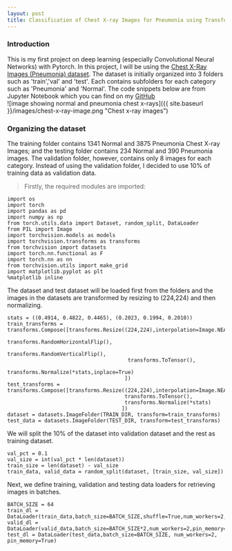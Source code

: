 ```yaml
---
layout: post
title: Classification of Chest X-ray Images for Pneumonia using Transfer Learning in Pytorch
---
```

### Introduction
This is my first project on deep learning (especially Convolutional Neural Networks) with Pytorch. In this project, I will be using the [Chest X-Ray Images (Pneumonia) dataset](https://www.kaggle.com/paultimothymooney/chest-xray-pneumonia). The dataset is initially organized into 3 folders such as 'train','val' and 'test'. Each contains subfolders for each category such as 'Pneumonia' and 'Normal'.
The code snippets below are from Jupyter Notebook which you can find on my [GitHub](https://www.github.com/babyyawlwi)   
![image showing normal and pneumonia chest x-rays]({{ site.baseurl }}/images/chest-x-ray-image.png "Chest x-ray images")  

### Organizing the dataset
The training folder contains 1341 Normal and 3875 Pneumonia Chest X-ray Images; and the testing folder contains 234 Normal and 390 Pneumonia images. The validation folder, however, contains only 8 images for each category. Instead of using the validation folder, I decided to use 10% of training data as validation data.  
> Firstly, the required modules are imported:  
```
import os    
import torch   
import pandas as pd  
import numpy as np  
from torch.utils.data import Dataset, random_split, DataLoader  
from PIL import Image  
import torchvision.models as models  
import torchvision.transforms as transforms  
from torchvision import datasets  
import torch.nn.functional as F  
import torch.nn as nn  
from torchvision.utils import make_grid  
import matplotlib.pyplot as plt  
%matplotlib inline
```
The dataset and test dataset will be loaded first from the folders and  the images in the datasets are transformed by resizing to (224,224) and then normalizing.
```
stats = ((0.4914, 0.4822, 0.4465), (0.2023, 0.1994, 0.2010))
train_transforms = transforms.Compose([transforms.Resize((224,224),interpolation=Image.NEAREST),
                                       transforms.RandomHorizontalFlip(),
                                       transforms.RandomVerticalFlip(),
                                       transforms.ToTensor(),
                                       transforms.Normalize(*stats,inplace=True)
                                      ])
test_transforms = transforms.Compose([transforms.Resize((224,224),interpolation=Image.NEAREST),
                                      transforms.ToTensor(),
                                      transforms.Normalize(*stats)
                                     ])
dataset = datasets.ImageFolder(TRAIN_DIR, transform=train_transforms)
test_data = datasets.ImageFolder(TEST_DIR, transform=test_transforms)                                   
```  

We will split the 10% of the dataset into validation dataset and the rest as training dataset.  
```
val_pct = 0.1
val_size = int(val_pct * len(dataset))
train_size = len(dataset) - val_size
train_data, valid_data = random_split(dataset, [train_size, val_size])
```

Next, we define training, validation and testing data loaders for retrieving images in batches.
```
BATCH_SIZE = 64
train_dl = DataLoader(train_data,batch_size=BATCH_SIZE,shuffle=True,num_workers=2,pin_memory=True)
valid_dl = DataLoader(valid_data,batch_size=BATCH_SIZE*2,num_workers=2,pin_memory=True)
test_dl = DataLoader(test_data,batch_size=BATCH_SIZE, num_workers=2, pin_memory=True)
```




























